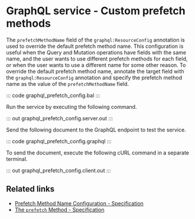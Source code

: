 # GraphQL service - Custom prefetch methods

The `prefetchMethodName` field of the `graphql:ResourceConfig` annotation is used to override the default prefetch method name. This configuration is useful when the Query and Mutation operations have fields with the same name, and the user wants to use different prefetch methods for each field, or when the user wants to use a different name for some other reason. To override the default prefetch method name, annotate the target field with the `graphql:ResourceConfig` annotation and specify the prefetch method name as the value of the `prefetchMethodName` field.

::: code graphql_prefetch_config.bal :::

Run the service by executing the following command.

::: out graphql_prefetch_config.server.out :::

Send the following document to the GraphQL endpoint to test the service.

::: code graphql_prefetch_config.graphql :::

To send the document, execute the following cURL command in a separate terminal.

::: out graphql_prefetch_config.client.out :::

## Related links
- [Prefetch Method Name Configuration - Specification](/spec/graphql/#722-prefetch-method-name-configuration)
- [The `prefetch` Method - Specification](/spec/graphql/#10633-define-the-corresponding-prefetch-method)
